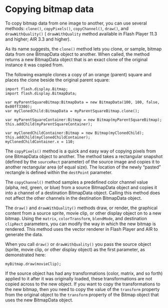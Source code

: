 # Copying bitmap data

<div>

To copy bitmap data from one image to another, you can use several methods:
`clone()`, `copyPixels()`, `copyChannel()`, `draw()`, and `drawWithQuality()` (
`drawWithQuality` method available in Flash Player 11.3 and higher; AIR 3.3 and
higher).

As its name suggests, the `clone()` method lets you clone, or sample, bitmap
data from one BitmapData object to another. When called, the method returns a
new BitmapData object that is an exact clone of the original instance it was
copied from.

The following example clones a copy of an orange (parent) square and places the
clone beside the original parent square:

    import flash.display.Bitmap;
    import flash.display.BitmapData;

    var myParentSquareBitmap:BitmapData = new BitmapData(100, 100, false, 0x00ff3300);
    var myClonedChild:BitmapData = myParentSquareBitmap.clone();

    var myParentSquareContainer:Bitmap = new Bitmap(myParentSquareBitmap);
    this.addChild(myParentSquareContainer);

    var myClonedChildContainer:Bitmap = new Bitmap(myClonedChild);
    this.addChild(myClonedChildContainer);
    myClonedChildContainer.x = 110;

The `copyPixels()` method is a quick and easy way of copying pixels from one
BitmapData object to another. The method takes a rectangular snapshot (defined
by the `sourceRect` parameter) of the source image and copies it to another
rectangular area (of equal size). The location of the newly “pasted” rectangle
is defined within the `destPoint` parameter.

The `copyChannel()` method samples a predefined color channel value (alpha, red,
green, or blue) from a source BitmapData object and copies it into a channel of
a destination BitmapData object. Calling this method does not affect the other
channels in the destination BitmapData object.

The `draw()` and `drawWithQuality()` methods draw, or render, the graphical
content from a source sprite, movie clip, or other display object on to a new
bitmap. Using the `matrix`, `colorTransform`, `blendMode`, and destination
`clipRect` parameters, you can modify the way in which the new bitmap is
rendered. This method uses the vector renderer in Flash Player and AIR to
generate the data.

When you call `draw()` or `drawWithQuality()` you pass the source object
(sprite, movie clip, or other display object) as the first parameter, as
demonstrated here:

    myBitmap.draw(movieClip);

If the source object has had any transformations (color, matrix, and so forth)
applied to it after it was originally loaded, these transformations are not
copied across to the new object. If you want to copy the transformations to the
new bitmap, then you need to copy the value of the `transform` property from the
original object to the `transform` property of the Bitmap object that uses the
new BitmapData object.

</div>
